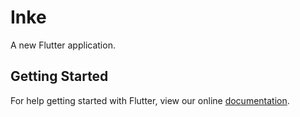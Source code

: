 # Inke

A new Flutter application.

## Getting Started

For help getting started with Flutter, view our online
[documentation](https://flutter.io/).
